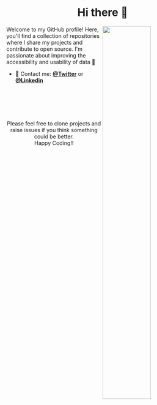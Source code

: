 
<h1 align="center">Hi there 👋</h1>

[<img align="right" width="50%" src="https://github-readme-stats.vercel.app/api?username=AbderrahimAl&show_icons=true&theme=dark&hide_border=true">](https://metrics.lecoq.io/abderrahimal)

Welcome to my GitHub profile! Here, you'll find a collection of repositories where I share my projects and contribute to open source. I'm passionate about improving the accessibility and usability of data 🚀


- 💬 Contact me: [**@Twitter**](https://twitter.com/AbderrahimAl_) or [**@Linkedin**](https://www.linkedin.com/in/abderrahimal)
 

<br>
<br>
<br>

<p align="center">
<br/>
Please feel free to clone projects and raise issues if you think something could be better.
<br/>
Happy Coding!!
</p>  

